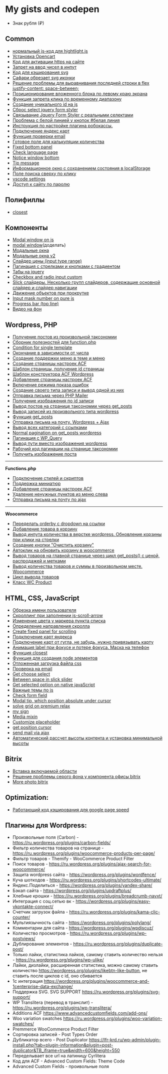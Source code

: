 # My gists and codepen

- Знак рубля (₽)

Common
----------------
- [нормальный js-код для hightlight.js](https://gist.github.com/Postnov/b48271d392ccd4dda0322880416680be)
- [Установка Opencart](https://gist.github.com/Postnov/98f6c73fc2abde1ec0ee9dd89e8c38b3)
- [Код для активации https на сайте](https://gist.github.com/Postnov/7c481182e5b77695256fcd490e5445c9)
- [Запрет на ввод чисел в инпут](https://gist.github.com/Postnov/c505a1fe2cf9ae9413ac40f1dc4db2db)
- [Код для кэширования svg](https://gist.github.com/Postnov/f4e43d3a2f929038fb89881b7eb96ab1)
- [Сафари обрезает svg иконки](https://gist.github.com/Postnov/490dae6fa6fb63b2e16f0f1867777052)
- [Решение проблемы для выравнивания последней строки в flex justify-content: space-between;](https://codepen.io/dan_postnov/pen/vbJJjQ)
- [Позиционирование вложенного блока по левому краю экрана](https://gist.github.com/Postnov/199d7165bfd67484f7383b34ae746d61)
- [Функция запрета клика по временному диапазону](https://gist.github.com/Postnov/4d28afd58586db365c07ee67c0c1e6b7)
- [Создание уникального id на js](https://gist.github.com/Postnov/59fe9e58e34dc196c8bf40dc763c4f5d)
- [Сброс select jquery form styler](https://gist.github.com/Postnov/2f8e4745b90ba1330d0323041a8140ce)
- [Связывание Jquery Form Styler с реальными селектами](https://gist.github.com/Postnov/bf69d0794ab9c380dfd1e8a6ce01c69a)
- [Проблема с белой линией у кнопок #белая линия](https://gist.github.com/Postnov/71283fa5852099168751f610175c39ba)
- [Инструкция по настройке плагина робокассы.](https://gist.github.com/Postnov/483eb4de442cb62927f2b417201f94c1)
- [Подключение яндекс карт](https://gist.github.com/Postnov/2a450895290f80d78ec29e89dad473e7)
- [Функция проверки email](https://gist.github.com/Postnov/0479fb1ed6126347c7e82aa620b62b3a)
- [Готовое поле для калькуляции количества](https://codepen.io/dan_postnov/pen/yxVvxE)
- [Fixed bottom panel](https://codepen.io/dan_postnov/pen/rZdVMd)
- [Check language page](https://codepen.io/dan_postnov/pen/BPOygQ)
- [Notice window bottom](https://codepen.io/dan_postnov/pen/EppJGd)
- [Tip message](https://codepen.io/dan_postnov/pen/qKOYzx)
- [Информационное окно с сохранением состояния в localStorage](https://codepen.io/dan_postnov/pen/ZMjGxL)
- [Поле поиска сверху по клику](https://codepen.io/dan_postnov/pen/YOjGZp)
- [vscode settings](https://gist.github.com/Postnov/1e89e3d0570855a19e746c7978114da0)
- [Доступ к сайту по паролю](https://gist.github.com/Postnov/640749b1598745ef2b447040412a1b1e)

Полифиллы
----------------
- [closest](https://gist.github.com/Postnov/a1001ec17a86ea135a9f8c54076c1813)

Компоненты
-----------------
- [Modal window on js](https://codepen.io/dan_postnov/pen/gjBqPb)
- [modal window](https://codepen.io/dan_postnov/pen/mKVGZj)(доделать)
- [Модальные окна](https://gist.github.com/Postnov/7c06dc97a3a5859eb578f9cae066c087)
- [Модальные окна v2](https://codepen.io/dan_postnov/pen/vPPyOQ)
- [Слайдер цены (input type range)](https://codepen.io/dan_postnov/pen/wNVqWZ)
- [Пагинация с стрелками и кнопками с градиентом](https://gist.github.com/Postnov/3ca10cb41d9d68be8fb23e9a8aecb0dd)
- [Табы на jquery](https://gist.github.com/Postnov/698e81d4200e3895a61db8bc249dc6db)
- [Checkbox and radio input custom](https://codepen.io/dan_postnov/pen/qgVzrw)
- [Slick слайдеры. Несколько групп слайдеров, содержащие основной слайдер и слайдер навигации](https://gist.github.com/Postnov/b0ef24c508b5916df8dc47589913aebf)
- [Движение объектов при прокрутке](https://gist.github.com/Postnov/a736ed059ce10458811cd66bec6f1a62)
- [Input mask number on pure js](https://gist.github.com/Postnov/e5852009b16bf56b2f2192136c2189ac)
- [Progress bar (top line)](https://gist.github.com/Postnov/b6d0c1f8efc0e9001d2656ca557613af)
- [Видео на фон](https://gist.github.com/Postnov/a041aca78054b179f3af2afd470173c8) 

Wordpress, PHP
-----------------
- [Получение постов из произвольной таксономии](https://gist.github.com/Postnov/ca113ba689635dd53b8a3b6e432c1315)
- [Сборник полезностей для function.php](https://gist.github.com/Postnov/3d12d725d7222305aeb568dde0464f7a)
- [Condition for single template](https://gist.github.com/Postnov/a738a683bac0f84d9fa0c9017f6a03bd)
- [Окончание в зависимости от числа](https://gist.github.com/Postnov/06f3f87c10ae0e0b8f55740bcf56f646)
- [Создание поддержки меню в теме и меню](https://gist.github.com/Postnov/33e04a7db2fc45b0e302f982cda66ad7)
- [Создание страницы настроек ACF](https://gist.github.com/Postnov/c201c38a61f8257d22d011e09ad49e76)
- [Шаблон страницы, получение id страницы](https://gist.github.com/Postnov/4d0af3c859b214db13bebbb07b53b6b1)
- [Шаблон конструктора ACF Wordpress](https://gist.github.com/Postnov/1ab98bdde9767b5505b2d35dba41e24b/edit)
- [Добавление страницы настроек ACF](https://gist.github.com/Postnov/def4cc36f272e7d8a2fa671eecb869d5)
- [Включение режима показа ошибок](https://gist.github.com/Postnov/fdeb6ae841cc204f29ead4d9e55f7933)
- [Создание своего типа записи и вывод одной из них](https://gist.github.com/Postnov/2252854f474e842eb1cd29760cb94351)
- [Отправка письма через PHP Mailer](https://gist.github.com/Postnov/6f6524c4756dfca06d0233d25b290207)
- [Получение изображения по id записи](https://gist.github.com/Postnov/241ddc090c224198360a5b5e44759345)
- [Вывод постов на странице таксономии через get_posts](https://gist.github.com/Postnov/42e1e373c243831b6d7e18d0819af3f7)
- [Вывод записей из произвольного типа wordpress](https://gist.github.com/Postnov/c7c96d35897893e2a152b45dfba13411)
- [Функция get_posts](https://gist.github.com/Postnov/525939a011b7b7970b752a653711288c)
- [Отправка письма на почту. Wordpress + Ajax](https://gist.github.com/Postnov/ac29ba1e6deac981f86d2a1125b4f688)
- [Вывод всех категорий с ссылками](https://gist.github.com/Postnov/24325186c78b43e3be6d74b6526277a3)
- [Normal pagination on get_posts wordpress](https://gist.github.com/Postnov/8ee2db483bc9aa750a71101386902212)
- [Пагинация с WP_Query](https://gist.github.com/Postnov/997d6850e495952ceb1122c98d133845)
- [Вывод пути вместо изображения wordpress](https://gist.github.com/Postnov/3548072f4e17c0fc96e6b7d1eec1d63d)
- [Рабочий код пагинации на странице таксономии](https://gist.github.com/Postnov/47605d76a0c7b9d91d288fadf2f51bf3)
- [Получить изображение поста](https://gist.github.com/Postnov/dd4836ba472f7d85fe311081751b9394)
- -----------------
**Functions.php**
- [Подключение стилей и скриптов](https://gist.github.com/Postnov/20e3f8d41dd201d7e3c84c83bfcb6fda)
- [Поддержка миниатюр](https://gist.github.com/Postnov/52516cc89c71e073b450dc6d990a3259)
- [Добавление страницы настроек ACF](https://gist.github.com/Postnov/7f6ce83ff88aa18a603639a5f53c469a)
- [Удаление ненужных пунктов из меню слева](https://gist.github.com/Postnov/ae17561cbe811b91103f4e01355c118a)
- [Отправка письма на почту по ajax](https://gist.github.com/Postnov/178d34805753efc3213fed1aa6aef55b)
- -----------------
**Woocommerce**
- [Переделать orderby с dropdown на ссылки](https://gist.github.com/Postnov/2bfda56648f1a2bd8d0e741fc1590c85)
- [Добавление товара в корзину](https://gist.github.com/Postnov/867ee9d630caad1c2ef0241221bc1f71)
- [Вывод инпута количества в верстке wordpress. Обновление корзины при клики на стрелки](https://gist.github.com/Postnov/d8c7b6c7e3e1a58289e1d1acc16a94df)
- [Создание кнопки "Очистить корзину"](https://gist.github.com/Postnov/1120519976cf9c6a24d2a74850628a0e)
- [Автоклик на обновить корзину в woocommerce](https://gist.github.com/Postnov/f2d1a9977e920f6341c54b78d465079f)
- [Вывод товаров на главной странице через цикл get_posts() с ценой, распродажей и метками](https://gist.github.com/Postnov/4f172c7ea675730a2772df309b7b633c)
- [Вывод количества товаров и суммы в произвольном месте. Woocommerce](https://gist.github.com/Postnov/eb8d446863f8161feade71fe7470a05a)
- [Цикл вывода товаров](https://gist.github.com/Postnov/76d9bbbc82f8219e5b0a5a5327e97753)
- [Класс WC Product](https://docs.woocommerce.com/wc-apidocs/class-WC_Product.html)



HTML, CSS, JavaScript
------------
- [Обрезка имени пользователя](https://gist.github.com/Postnov/52611b29f1de718a882f17459eff16a8)
- [Скроллинг при заполнении js-scroll-arrow](https://gist.github.com/Postnov/cdf3e37d9cda2799a620061aecc9bd8e)
- [Изменение цвета у маркера пункта списка](https://codepen.io/dan_postnov/pen/MzMxRm)
- [Определение направления скролла](https://gist.github.com/Postnov/486a81b66eb4743f159eca673c81161c)
- [Create fixed panel for scrolling](https://gist.github.com/Postnov/aeffca38d9b605615ba4320a5bbc44dd)
- [Подключение карт яндекса](https://gist.github.com/Postnov/a56a47535ec34099e110c064b6a70796)
- [Подключение карт от гугла, не забудь, нужно привязывать карту](https://gist.github.com/Postnov/bafe056cdc553c377ab8dfb66f646a7d)
- [Анимация label при фокусе и потере фокуса. Маска на телефон](https://gist.github.com/Postnov/93fb361c114301ad896dd7a4d6f9c15e)
- [Функция closest](https://gist.github.com/Postnov/cc9f4592926de1c07c81a775437eed50)
- [Функция для создания node элементов](https://gist.github.com/Postnov/bd7cd68cbd06efb23de1dbf458267790)
- [Отложенная загрузка файла css](https://gist.github.com/Postnov/353a47459e4376f943dd6f84cf8c5d59)
- [Проверка на email](https://gist.github.com/Postnov/5abf67120804ceaabebf9d04b8af95fa)
- [Get choose select](https://codepen.io/dan_postnov/pen/wXKKgr)
- [Between space in slick slider](https://gist.github.com/Postnov/92873486fc7326540d3771d3ee96778b)
- [Get selected option on native javaScript](https://gist.github.com/Postnov/71614031e5126203599889ffe32afcf6)
- [Важные темы по js](https://gist.github.com/Postnov/2934e20d56bfd9b0f70dc976feaed91d)
- [Check form field](https://gist.github.com/Postnov/046ff676f8e02def1212b300acd41ae5)
- [Modal tip, which position absolute under cursor](https://gist.github.com/Postnov/95b1af1c9fa6f7455da06da8c463b53f)
- [solve grid on premium relax](https://gist.github.com/Postnov/969a74f9699d75d1feff7cff942254a9)
- [my sign](https://gist.github.com/Postnov/3e02032c4cf35292cb43960c5e7755f8)
- [Media mixin](https://gist.github.com/Postnov/ef39855e1e73d4b4109c1c16a525444f)
- [Customize placeholder](https://gist.github.com/Postnov/6a5feb40c7496fe1b1db5cb883bfe31a)
- [get position cursor](https://gist.github.com/Postnov/34927fe225c28a5e061ddf57632d3560)
- [send mail via ajax](https://gist.github.com/Postnov/ab73c2ca95fd4895ab1399cebd3ad887)
- [Автоматический рассчет высоты контента и установка минимальной высоты](https://codepen.io/dan_postnov/pen/EdYoVe)

Bitrix
-----------------
- [Вставка включаемой области](https://gist.github.com/Postnov/daccc0d87d4cbba458c77dceaebed83c)
- [Решение проблемы серого фона у компонента офисы bitrix](https://gist.github.com/Postnov/a1e4780a256739f648ed928b43d76961)
- [More photo bitrix](https://gist.github.com/Postnov/1638951b8acc432dd032d899d0ab4e09)



Optimization:
----------------
- [Работающий код кэширования для google page speed](https://gist.github.com/Postnov/b3e5afd92d05a93df9a2b73fbcd31351)

Плагины для Wordpress:
----------------
- Произвольные поля (Carbon) - https://ru.wordpress.org/plugins/carbon-fields/
- Фильтр количества товаров на странице - https://ru.wordpress.org/plugins/woocommerce-products-per-page/
- Фильтр товаров - Themify - WooCommerce Product Filter
- Поиск товаров - https://ru.wordpress.org/plugins/ajax-search-for-woocommerce/
- Защита wordpress сайта -  https://wordpress.org/plugins/wordfence/
- Куча шоткодов - https://ru.wordpress.org/plugins/shortcodes-ultimate/
- Яндекс.Поделиться - https://wordpress.org/plugins/yandex-share/
- Бэкап сайта - https://wordpress.org/plugins/updraftplus/
- Хлебные крошки - https://ru.wordpress.org/plugins/breadcrumb-navxt/
- Интеграция с соц.сетью вк - https://wordpress.org/plugins/easy-vkontakte-connect/
- Счетчик загрузок файла - https://ru.wordpress.org/plugins/kama-clic-counter/
- Мультиязычность сайта - https://wordpress.org/plugins/polylang/
- Комментарии для сайта - https://wordpress.org/plugins/wpdiscuz/
- Количество просмотров - https://ru.wordpress.org/plugins/wp-postviews/
- Дублирование элементов - https://ru.wordpress.org/plugins/duplicate-post/
- Только лайки, статистика лайков, самому ставить количество нельзя - https://ru.wordpress.org/plugins/wp-ulike/
- Лайки, дизлайки, расширенная статистика, можно самому ставить количество https://wordpress.org/plugins/likebtn-like-button, не ставить после циклов с id, оно сбивается
- 1c интеграция https://wordpress.org/plugins/woocommerce-and-1centerprise-data-exchange/
- Поддержка SVG. SVG SUPPORT https://ru.wordpress.org/plugins/svg-support/
- WP Translitera (перевод в транслит) - https://ru.wordpress.org/plugins/wp-translitera/
- Additions ACF https://www.advancedcustomfields.com/add-ons/
- Woo variation swatches https://ru.wordpress.org/plugins/woo-variation-swatches/
- Premmerce WooCommerce Product Filter
- Сортировка записей - Post Types Order 
- Дубликатор всего - Post Duplicator https://lfr-krd.ru/wp-admin/plugin-install.php?tab=plugin-information&plugin=post-duplicator&TB_iframe=true&width=600&height=550
- Переделывает все url на латиницу Cyrlitera
- Код для ACF  - Advanced Custom Fields: Theme Code
- Advanced Custom Fields - проивольные поля
